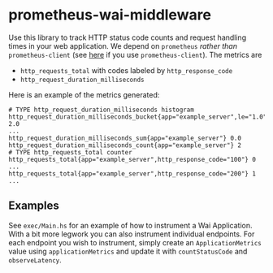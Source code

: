 # prometheus-wai-middleware

Use this library to track HTTP status code counts and request handling times in your web application.  We depend on `prometheus` _rather than_ `prometheus-client` (see [here][1] if you use `prometheus-client`).  The metrics are

* `http_requests_total` with codes labeled by `http_response_code`
* `http_request_duration_milliseconds`

Here is an example of the metrics generated:

```
# TYPE http_request_duration_milliseconds histogram
http_request_duration_milliseconds_bucket{app="example_server",le="1.0"} 2.0
...
http_request_duration_milliseconds_sum{app="example_server"} 0.0
http_request_duration_milliseconds_count{app="example_server"} 2
# TYPE http_requests_total counter
http_requests_total{app="example_server",http_response_code="100"} 0
...
http_requests_total{app="example_server",http_response_code="200"} 1
...
```

[1]: http://hackage.haskell.org/package/wai-middleware-prometheus

## Examples

See `exec/Main.hs` for an example of how to instrument a Wai Application.  With a bit more legwork you can also instrument individual endpoints.  For each endpoint you wish to instrument, simply create an `ApplicationMetrics` value using `applicationMetrics` and update it with `countStatusCode` and `observeLatency`.
